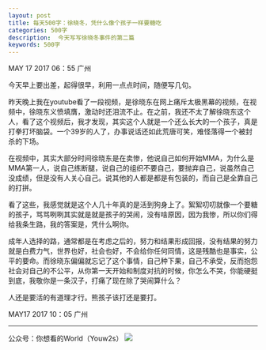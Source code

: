 ```yaml
---
layout: post
title: 每天500字：徐晓冬，凭什么像个孩子一样要糖吃
categories: 500字
description:  今天写写徐晓冬事件的第二篇
keywords: 500字
---
```


MAY 17 2017  06：55 广州

今天早上要出差，起得很早，利用一点点时间，随便写几句。

昨天晚上我在youtube看了一段视频，是徐晓东在网上痛斥太极黑幕的视频，在视频中，徐晓东义愤填膺，激动时还泪流不止。在之前，我还不太了解徐晓东这个人，看了这个视频后，我才发现，其实这个人就是一个还么长大的一个孩子，真是打拳打坏脑袋。一个39岁的人了，办事说话还如此荒唐可笑，难怪落得一个被封杀的下场。

在视频中，其实大部分时间徐晓东是在卖惨，他说自己如何开始MMA，为什么是MMA第一人，说自己练断腿，说自己的组织不要自己，要抛弃自己，说虽然自己没成绩，但是没有人关心自己。说其他的人都是都是有包装的，而自己是全靠自己的打拼。

看了这些，我感觉就是这个人几十年真的是活到狗身上了。絮絮叨叨就像一个要糖的孩子，骂骂咧咧其实就是就是孩子的哭闹，没有啥原因，因为我惨，所以你们得给我条生路，我的答案是，凭什么啊你。

成年人选择的路，通常都是在考虑之后的，努力和结果形成回报，没有结果的努力就是白费力气，世界也好，社会也好，不会给你任何同情，这是残酷也是事实，公平的要命。而徐晓东偏偏就忘记了这个事情，自己种下果，自己不承受，反而抱怨社会对自己的不公平，从你第一天开始和制度对抗的时候，你怎么不哭，你能硬挺到底，我敬你是一条汉子，打痛了现在除了哭闹算什么？

人还是要活的有道理才行。熊孩子该打还是要打。



MAY17 2017  10：05 广州

---- 
公众号：你想看的World（Youw2s）
![][image-1]

[image-1]:	http://upload-images.jianshu.io/upload_images/3342594-dca1f89eba3e50ca.jpg?imageMogr2/auto-orient/strip%7CimageView2/2/w/1240